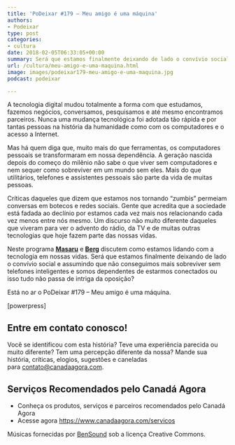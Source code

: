 ```yaml
---
title: 'PoDeixar #179 – Meu amigo é uma máquina'
authors:
- Podeixar
type: post
categories:
- cultura
date: 2018-02-05T06:33:05+00:00
summary: Será que estamos finalmente deixando de lado o convívio social e assumindo que não conseguimos mais sobreviver sem telefones inteligentes e somos dependentes de estarmos conectados ou isso tudo não passa de intriga da oposição?
url: /cultura/meu-amigo-e-uma-maquina.html
image: images/podeixar179-meu-amigo-e-uma-maquina.jpg
podcast: podeixar

---
```

A tecnologia digital mudou totalmente a forma com que estudamos, fazemos negócios, conversamos, pesquisamos e até mesmo encontramos parceiros. Nunca uma mudança tecnológica foi adotada tão rápida e por tantas pessoas na história da humanidade como com os computadores e o acesso a Internet.

Mas há quem diga que, muito mais do que ferramentas, os computadores pessoais se transformaram em nossa dependência. A geração nascida depois do começo do milênio não sabe o que viver sem computadores e nem sequer como sobreviver em um mundo sem eles. Mais do que utilitários, telefones e assistentes pessoais são parte da vida de muitas pessoas.

Críticas daqueles que dizem que estamos nos tornando &#8220;zumbis&#8221; permeiam conversas em botecos e redes sociais. Gente que acredita que a sociedade está fadada ao declínio por estamos cada vez mais nos relacionando cada vez menos entre nós mesmo. Um discurso não muito diferente daqueles que viveram para ver o advento do rádio, da TV e de muitas outras tecnologias que hoje fazem parte das nossas vidas.

Neste programa **[Masaru][1]** e **[Berg][2]** discutem como estamos lidando com a tecnologia em nossas vidas. Será que estamos finalmente deixando de lado o convívio social e assumindo que não conseguimos mais sobreviver sem telefones inteligentes e somos dependentes de estarmos conectados ou isso tudo não passa de intriga da oposição?

Está no ar o PoDeixar #179 &#8211; Meu amigo é uma máquina.

[powerpress]

## Entre em contato conosco!

Você se identificou com esta história? Teve uma experiência parecida ou muito diferente? Tem uma percepção diferente da nossa? Mande sua história, críticas, elogios, sugestões e caneladas para <contato@canadaagora.com>.

## Serviços Recomendados pelo Canadá Agora

  * Conheça os produtos, serviços e parceiros recomendados pelo Canadá Agora
  * Acesse agora <https://www.canadaagora.com/servicos>

Músicas fornecidas por <a href="http://www.bensound.com/" target="_blank" rel="noopener noreferrer">BenSound</a> sob a licença Creative Commons.

 [1]: /japa
 [2]: /berg